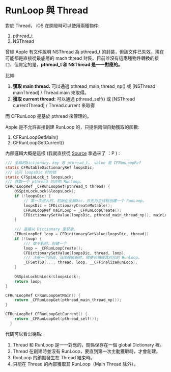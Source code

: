 # RunLoop 與 Thread

對於 Thread， iOS 在開發時可以使用兩種物件:

1. pthread\_t
2. NSThread

曾經 Apple 有文件說明 NSThread 為 pthread\_t 的封裝，但該文件已失效。現在可能都是直接從最底層的 mach thread 封裝。目前並沒有這兩種物件轉換的接口，但肯定的是，**pthread\_t 和 NSThread 是一一對應的。**

比如: 

1. **獲取 main thread:**  可以通過 pthread\_main\_thread\_np\(\) 或 \[NSThread mainThread\] / Thread.main 來取得。
2. **獲取 current thread:** 可以通過 pthread\_self\(\) 或 \[NSThread currentThread\] / Thread.current 來取得

而 CFRunLoop 是基於 pthread 來管理的。



Apple 是不允許直接創建 RunLoop 的，只提供兩個自動獲取的函數:

1. CFRunLoopGetMain\(\)
2. CFRunLoopGetCurrent\(\)

內部邏輯大概是這樣 \(我就直接從 [Source](https://blog.ibireme.com/2015/05/18/runloop/) 拿過來了 ：P \) :

```c
/// 全局的Dictionary，key 是 pthread_t， value 是 CFRunLoopRef
static CFMutableDictionaryRef loopsDic;
/// 访问 loopsDic 时的锁
static CFSpinLock_t loopsLock; 
/// 获取一个 pthread 对应的 RunLoop。
CFRunLoopRef _CFRunLoopGet(pthread_t thread) {
    OSSpinLockLock(&loopsLock);
    if (!loopsDic) {
        // 第一次进入时，初始化全局Dic，并先为主线程创建一个 RunLoop。
        loopsDic = CFDictionaryCreateMutable();
        CFRunLoopRef mainLoop = _CFRunLoopCreate();
        CFDictionarySetValue(loopsDic, pthread_main_thread_np(), mainLoop);
    }
    
    /// 直接从 Dictionary 里获取。
    CFRunLoopRef loop = CFDictionaryGetValue(loopsDic, thread))
    if (!loop) {
        /// 取不到时，创建一个
        loop = _CFRunLoopCreate();
        CFDictionarySetValue(loopsDic, thread, loop);
        /// 注册一个回调，当线程销毁时，顺便也销毁其对应的 RunLoop。
        _CFSetTSD(..., thread, loop, __CFFinalizeRunLoop);
    }       
    
    OSSpinLockUnLock(&loopsLock);
    return loop;
} 

CFRunLoopRef CFRunLoopGetMain() {
    return _CFRunLoopGet(pthread_main_thread_np());
} 

CFRunLoopRef CFRunLoopGetCurrent() {
    return _CFRunLoopGet(pthread_self());
  }

```

代碼可以看出幾點:

1. Thread 和 RunLoop 是一一對應的，關係保存在一個 global Dictionary 裡。 
2. Thread 在創建時並沒有 RunLoop，要直到第一次主動獲取時，才會創建。
3. RunLoop 的銷毀發生在 Thread 結束時。
4. 只能在 Thread 的內部獲取其 RunLoop（Main Thread 除外）。



